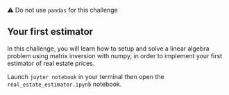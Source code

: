 :warning: Do not use `pandas` for this challenge

## Your first estimator

In this challenge, you will learn how to setup and solve a linear algebra problem using matrix inversion with numpy, in order to implement your first estimator of real estate prices.

Launch `juyter notebook` in your terminal then open the `real_estate_estimator.ipynb` notebook.
